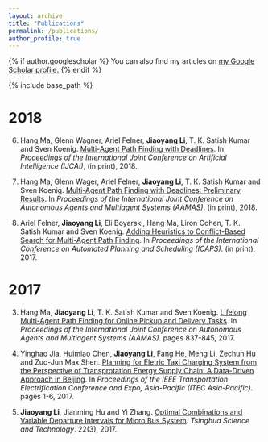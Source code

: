 ```yaml
---
layout: archive
title: "Publications"
permalink: /publications/
author_profile: true
---
```


{% if author.googlescholar %}
  You can also find my articles on <u><a href="{{author.googlescholar}}">my Google Scholar profile</a>.</u>
{% endif %}

{% include base_path %}

# 2018

6. Hang Ma, Glenn Wagner, Ariel Felner, **Jiaoyang Li**, T. K. Satish Kumar and Sven Koenig. [Multi-Agent Path Finding with Deadlines](http:jiaoyang-li.github.io/files/2018-IJCAI.pdf "pdf"). In <i>Proceedings of the International Joint Conference on Artificial Intelligence (IJCAI)</i>, (in print), 2018. 

5. Hang Ma, Glenn Wager, Ariel Felner, **Jiaoyang Li**, T. K. Satish Kumar and Sven Koenig. [Multi-Agent Path Finding with Deadlines: Preliminary Results](http:jiaoyang-li.github.io/files/2018-AAMAS.pdf "pdf"). In <i>Proceedings of the International Joint Conference on Autonomous Agents and Multiagent Systems (AAMAS)</i>. (in print), 2018.

4. Ariel Felner, **Jiaoyang Li**, Eli Boyarski, Hang Ma, Liron Cohen, T. K. Satish Kumar and Sven Koenig. [Adding Heuristics to Conflict-Based Search for Multi-Agent Path Finding](http:jiaoyang-li.github.io/files/2018-ICAPS.pdf "pdf"). In <i>Proceedings of the International Conference on Automated Planning and Scheduling (ICAPS)</i>. (in print), 2017.

# 2017

3. Hang Ma, **Jiaoyang Li**, T. K. Satish Kumar and Sven Koenig. [Lifelong Multi-Agent Path Finding for Online Pickup and Delivery Tasks](http:jiaoyang-li.github.io/files/2017-AAMAS.pdf "pdf"). In <i>Proceedings of the International Joint Conference on Autonomous Agents and Multiagent Systems (AAMAS)</i>. pages 837-845, 2017.

2. Yinghao Jia, Huimiao Chen, **Jiaoyang Li**, Fang He, Meng Li, Zechun Hu and Zuo-Jun Max Shen. [Planning for Eletric Taxi Charging System from the Perspective of Transprotation Energy Supply Chain: A Data-Driven Approach in Beijing](http:jiaoyang-li.github.io/files/2017-ITEC.pdf "pdf"). In <i>Proceedings of the IEEE Transportation Electrification Conference and Expo, Asia-Pacific (ITEC Asia-Pacific)</i>. pages 1-6, 2017.

1. **Jiaoyang Li**, Jianming Hu and Yi Zhang. [Optimal Combinations and Variable Departure Intervals for Micro Bus System](http:jiaoyang-li.github.io/files/2017-TST.pdf "pdf"). <i>Tsinghua Science and Technology</i>. 22(3), 2017.
